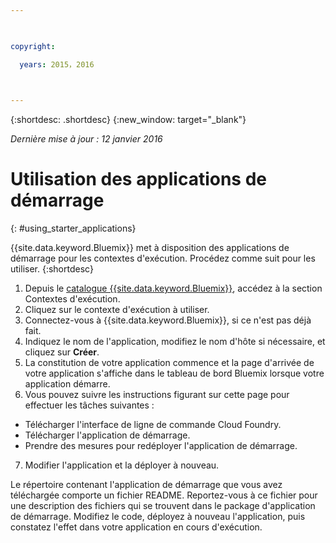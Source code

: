 ```yaml
---

 

copyright:

  years: 2015，2016

 

---
```


{:shortdesc: .shortdesc}
{:new_window: target="_blank"}

*Dernière mise à jour : 12 janvier 2016*

# Utilisation des applications de démarrage
{: #using_starter_applications}

{{site.data.keyword.Bluemix}} met à disposition des applications de démarrage pour les contextes d'exécution.
Procédez comme suit pour
les utiliser.
{:shortdesc}

1. Depuis le [catalogue {{site.data.keyword.Bluemix}}](https://console.{DomainName}/catalog/), accédez à la section
Contextes d'exécution.
2. Cliquez sur le contexte d'exécution à utiliser.
3. Connectez-vous à {{site.data.keyword.Bluemix}}, si ce n'est pas déjà fait.
4. Indiquez le nom de l'application, modifiez le nom d'hôte si nécessaire, et cliquez sur **Créer**.
5. La constitution de votre application commence et la page d'arrivée de votre application s'affiche dans le tableau de bord Bluemix lorsque
votre application démarre.
6. Vous pouvez suivre les instructions figurant sur cette page pour effectuer les tâches suivantes :
  * Télécharger l'interface de ligne de commande Cloud Foundry.
  * Télécharger l'application de démarrage.
  * Prendre des mesures pour redéployer l'application de démarrage.
7. Modifier l'application et la déployer à nouveau.

Le répertoire contenant l'application de démarrage que vous avez téléchargée comporte un fichier README.  Reportez-vous à ce fichier pour une
description des fichiers qui se trouvent dans le package d'application de démarrage.  Modifiez le code, déployez à nouveau l'application, puis constatez
l'effet dans votre application en cours d'exécution.  
